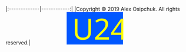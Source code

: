 |:-------------|------------:|
|Copyright &copy; 2019 Alex Osipchuk. All rights reserved.|&nbsp;&nbsp;&nbsp;&nbsp;&nbsp;&nbsp;&nbsp;&nbsp;&nbsp;&nbsp;&nbsp;&nbsp;&nbsp;&nbsp;&nbsp;&nbsp;&nbsp;&nbsp;&nbsp;&nbsp;&nbsp;&nbsp;&nbsp;&nbsp;&nbsp;<a href="https://u24.gov.ua/" target="_blank"><img src="/assets/U24.svg" alt="United24"/></a>
